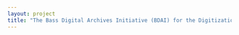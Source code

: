 ```yaml
--- 
layout: project 
title: "The Bass Digital Archives Initiative (BDAI) for the Digitization of the Institutional, Cultural, and Artistic Holdings of the Bass Museum of Art and Expansion of Miami Beach’s Cultural Heritage and Preservation" 
---
```



